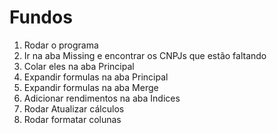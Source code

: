 # Fundos

1. Rodar o programa
2. Ir na aba Missing e encontrar os CNPJs que estão faltando
3. Colar eles na aba Principal
4. Expandir formulas na aba Principal
5. Expandir formulas na aba Merge
6. Adicionar rendimentos na aba Indices
7. Rodar Atualizar cálculos
8. Rodar formatar colunas